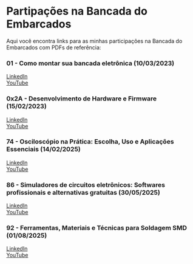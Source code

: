 # Partipações na Bancada do Embarcados
Aqui você encontra links para as minhas participações na Bancada do Embarcados com PDFs de referência:

### 01 - Como montar sua bancada eletrônica (10/03/2023)
[LinkedIn](https://www.linkedin.com/events/cafecomembarcados-0x2a7031237812507054080/theater/)\
[YouTube](https://www.youtube.com/watch?v=gAoBOeiVkk4)

### 0x2A - Desenvolvimento de Hardware e Firmware (15/02/2023)
[LinkedIn](https://www.linkedin.com/events/bancadadoembarcados01-comomonta7038615118091292672/theater/)\
[YouTube](https://www.youtube.com/watch?v=cc8MQmx5l-Q)

### 74 - Osciloscópio na Prática: Escolha, Uso e Aplicações Essenciais (14/02/2025)
[LinkedIn](https://www.linkedin.com/events/7294797349606875136/comments/)\
[YouTube](https://www.youtube.com/watch?v=UEiQRs6ZJG8)

### 86 - Simuladores de circuitos eletrônicos: Softwares profissionais e alternativas gratuitas (30/05/2025)
[LinkedIn](https://www.linkedin.com/events/7333583158786871297/comments/)\
[YouTube](https://www.youtube.com/watch?v=itB-k2lzqZc)

### 92 - Ferramentas, Materiais e Técnicas para Soldagem SMD (01/08/2025)
[LinkedIn](https://www.linkedin.com/events/7356459352548896770/comments/)\
[YouTube](https://www.youtube.com/watch?v=QLs1zjqfEUY)
